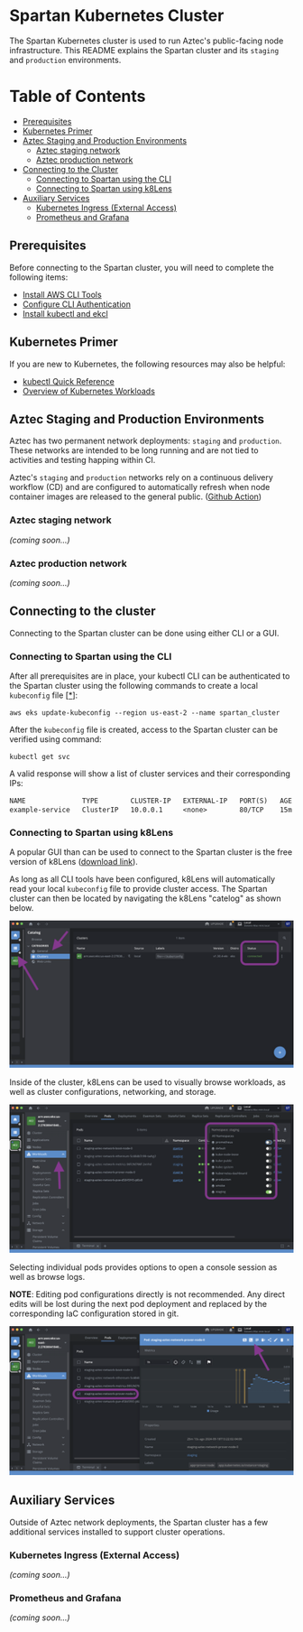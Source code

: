 # Spartan Kubernetes Cluster

The Spartan Kubernetes cluster is used to run Aztec's public-facing node infrastructure. This README explains the Spartan cluster and its `staging` and `production` environments.

# Table of Contents

- [Prerequisites](#prerequisites)
- [Kubernetes Primer](#kubernetes-primer)
- [Aztec Staging and Production Environments](#aztec-staging-and-production-environments)
  - [Aztec staging network](#aztec-staging-network)
  - [Aztec production network](#aztec-production-network)
- [Connecting to the Cluster](#connecting-to-the-cluster)
  - [Connecting to Spartan using the CLI](#connecting-to-spartan-using-the-cli)
  - [Connecting to Spartan using k8Lens](#connecting-to-spartan-using-k8lens)
- [Auxiliary Services](#auxiliary-services)
  - [Kubernetes Ingress (External Access)](#kubernetes-ingress-external-access)
  - [Prometheus and Grafana](#prometheus-and-grafana)

## Prerequisites

Before connecting to the Spartan cluster, you will need to complete the following items:

- [Install AWS CLI Tools](https://docs.aws.amazon.com/cli/latest/userguide/getting-started-install.html)
- [Configure CLI Authentication](https://docs.aws.amazon.com/cli/latest/userguide/cli-authentication-user.html)
- [Install kubectl and ekcl](https://docs.aws.amazon.com/eks/latest/userguide/install-kubectl.html)

## Kubernetes Primer

If you are new to Kubernetes, the following resources may also be helpful:

- [kubectl Quick Reference](https://kubernetes.io/docs/reference/kubectl/quick-reference/)
- [Overview of Kubernetes Workloads](https://kubernetes.io/docs/concepts/workloads/)

## Aztec Staging and Production Environments

Aztec has two permanent network deployments: `staging` and `production`. These networks are intended to be long running and are not tied to activities and testing happing within CI.

Aztec's `staging` and `production` networks rely on a continuous delivery workflow (CD) and are configured to automatically refresh when node container images are released to the general public. ([Github Action](https://github.com/AztecProtocol/aztec-packages/blob/master/.github/workflows/network-deploy.yml))

### Aztec staging network

_(coming soon...)_

### Aztec production network

_(coming soon...)_

## Connecting to the cluster

Connecting to the Spartan cluster can be done using either CLI or a GUI.

### Connecting to Spartan using the CLI

After all prerequisites are in place, your kubectl CLI can be authenticated to the Spartan cluster using the following commands to create a local `kubeconfig` file [[*](https://docs.aws.amazon.com/eks/latest/userguide/create-kubeconfig.html)]:

```
aws eks update-kubeconfig --region us-east-2 --name spartan_cluster
```

After the `kubeconfig` file is created, access to the Spartan cluster can be verified using command:

```
kubectl get svc
```

A valid response will show a list of cluster services and their corresponding IPs:

```
NAME              TYPE        CLUSTER-IP   EXTERNAL-IP   PORT(S)   AGE
example-service   ClusterIP   10.0.0.1     <none>        80/TCP    15m
```

### Connecting to Spartan using k8Lens

A popular GUI than can be used to connect to the Spartan cluster is the free version of k8Lens ([download link](https://k8slens.dev/)).

As long as all CLI tools have been configured, k8Lens will automatically read your local `kubeconfig` file to provide cluster access. The Spartan cluster can then be located by navigating the k8Lens "catelog" as shown below.

![k8Lens Cluster Connection](./img/k8lens_1.png)

Inside of the cluster, k8Lens can be used to visually browse workloads, as well as cluster configurations, networking, and storage.

![k8Lens Workloads](./img/k8lens_2.png)

Selecting individual pods provides options to open a console session as well as browse logs.

**NOTE**: Editing pod configurations directly is not recommended. Any direct edits will be lost during the next pod deployment and replaced by the corresponding IaC configuration stored in git.

![k8Lens Pod Access](./img/k8lens_3.png)

## Auxiliary Services

Outside of Aztec network deployments, the Spartan cluster has a few additional services installed to support cluster operations.

### Kubernetes Ingress (External Access)

_(coming soon...)_

### Prometheus and Grafana

_(coming soon...)_